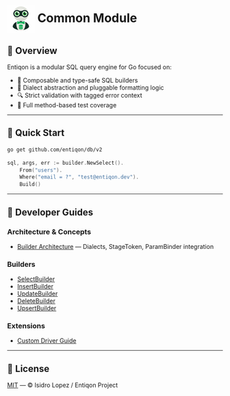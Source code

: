 <h1><img src="https://github.com/entiqon/entiqon/blob/main/assets/entiqon_datacon.png?raw=true" align="center" height="64" width="64"> Common Module</h1>

## 🌱 Overview

Entiqon is a modular SQL query engine for Go focused on:

* 🧱 Composable and type-safe SQL builders
* 🔄 Dialect abstraction and pluggable formatting logic
* 🔍 Strict validation with tagged error context
* 🧪 Full method-based test coverage

---

## 🚀 Quick Start

```bash
go get github.com/entiqon/db/v2
```

```go
sql, args, err := builder.NewSelect().
    From("users").
    Where("email = ?", "test@entiqon.dev").
    Build()
```

---

## 📘 Developer Guides

### Architecture & Concepts

- [Builder Architecture](../docs/dev/builder/builder_guide.md) — Dialects, StageToken, ParamBinder integration

### Builders

- [SelectBuilder](../docs/dev/builder/select_builder.md)
- [InsertBuilder](../docs/dev/builder/insert_builder.md)
- [UpdateBuilder](../docs/dev/builder/update_builder.md)
- [DeleteBuilder](../docs/dev/builder/delete_builder.md)
- [UpsertBuilder](../docs/dev/builder/upsert_builder.md)

### Extensions

- [Custom Driver Guide](../docs/dev/core/driver/custom_driver_guide.md)

---

## 📄 License

[MIT](../LICENSE) — © Isidro Lopez / Entiqon Project